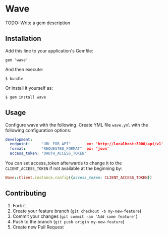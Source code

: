 # Wave

TODO: Write a gem description

## Installation

Add this line to your application's Gemfile:

    gem 'wave'

And then execute:

    $ bundle

Or install it yourself as:

    $ gem install wave

## Usage

Configure wave with the following.
Create YML file `wave.yml` with the following configuration options:
```yaml
development:
  endpoint:     "URL_FOR_API"       ex: 'http://localhost:3000/api/v1'
  format:       "REQUESTED_FORMAT"  ex: 'json'
  access_token: "OAUTH_ACCESS_TOKEN"
```


You can set access_token afterwards to change it to the `CLIENT_ACCESS_TOKEN` if not available at the beginning by:
```ruby
Wave::Client.instance.config({access_token: CLIENT_ACCESS_TOKEN})
```

## Contributing

1. Fork it
2. Create your feature branch (`git checkout -b my-new-feature`)
3. Commit your changes (`git commit -am 'Add some feature'`)
4. Push to the branch (`git push origin my-new-feature`)
5. Create new Pull Request
